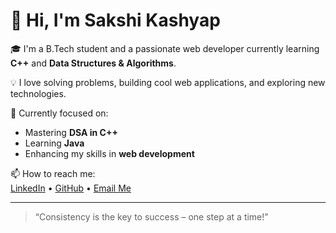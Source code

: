 # 👋 Hi, I'm Sakshi Kashyap

🎓 I'm a B.Tech student and a passionate web developer currently learning **C++** and **Data Structures & Algorithms**.

💡 I love solving problems, building cool web applications, and exploring new technologies.

🌱 Currently focused on:
- Mastering **DSA in C++**
- Learning **Java**
- Enhancing my skills in **web development**


📫 How to reach me:  
[LinkedIn](https://www.linkedin.com/in/sakshi-kashyap-45bab3287/) • [GitHub](https://github.com/Sakshiiikashyap) • [Email Me](https://sakshiiikashyap50@gmail.com)

---

> “Consistency is the key to success – one step at a time!”

